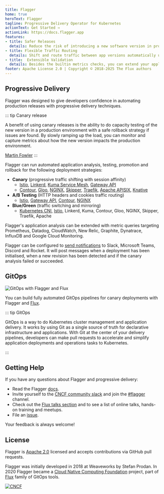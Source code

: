 ```yaml
---
title: Flagger
home: true
heroText: Flagger
tagline: Progressive Delivery Operator for Kubernetes
actionText: Get Started →
actionLink: https://docs.flagger.app
features:
- title: Safer Releases
  details: Reduce the risk of introducing a new software version in production by gradually shifting traffic to the new version while measuring metrics like HTTP/gRPC request success rate and latency.
- title: Flexible Traffic Routing
  details: Shift and route traffic between app versions automatically using an ingress controller or a service mesh compatible with Kubernetes Gateway API.
- title:  Extensible Validation
  details: Besides the builtin metrics checks, you can extend your application analysis with custom metrics and webhooks for running acceptance tests, load tests, or any other custom validation. 
footer: Apache License 2.0 | Copyright © 2018-2025 The Flux authors
---
```


## Progressive Delivery

Flagger was designed to give developers confidence in automating production releases with progressive delivery techniques. 

::: tip Canary release

A benefit of using canary releases is the ability to do capacity testing of the new version in a production environment
with a safe rollback strategy if issues are found. By slowly ramping up the load, you can monitor and capture metrics
about how the new version impacts the production environment.

[Martin Fowler](https://martinfowler.com/bliki/CanaryRelease.html)
:::

Flagger can run automated application analysis, testing, promotion and rollback for the following deployment strategies:
* **Canary** (progressive traffic shifting with session affinity)
    * [Istio](https://docs.flagger.app/tutorials/istio-progressive-delivery),
      [Linkerd](https://docs.flagger.app/tutorials/linkerd-progressive-delivery),
      [Kuma Service Mesh](https://docs.flagger.app/tutorials/kuma-progressive-delivery),
      [Gateway API](https://docs.flagger.app/tutorials/gatewayapi-progressive-delivery)
    * [Contour](https://docs.flagger.app/tutorials/contour-progressive-delivery),
      [Gloo](https://docs.flagger.app/tutorials/gloo-progressive-delivery),
      [NGINX](https://docs.flagger.app/tutorials/nginx-progressive-delivery),
      [Skipper](https://docs.flagger.app/tutorials/skipper-progressive-delivery),
      [Traefik](https://docs.flagger.app/tutorials/traefik-progressive-delivery),
      [Apache APISIX](https://docs.flagger.app/tutorials/apisix-progressive-delivery),
      [Knative](https://docs.flagger.app/tutorials/knative-progressive-delivery)
* **A/B Testing** (HTTP headers and cookies traffic routing)
    * [Istio](https://docs.flagger.app/tutorials/istio-ab-testing),
      [Gateway API](https://docs.flagger.app/tutorials/gatewayapi-progressive-delivery#a-b-testing),
      [Contour](https://docs.flagger.app/tutorials/contour-progressive-delivery#a-b-testing),
      [NGINX](https://docs.flagger.app/tutorials/nginx-progressive-delivery#a-b-testing)
* **Blue/Green** (traffic switching and mirroring)
    * [Kubernetes CNI](https://docs.flagger.app/tutorials/kubernetes-blue-green),
      [Istio](https://docs.flagger.app/tutorials/istio-progressive-delivery#traffic-mirroring),
      Linkerd, Kuma, Contour, Gloo, NGINX, Skipper, Traefik, Apache 

Flagger's application analysis can be extended with metric queries targeting Prometheus, Datadog,
CloudWatch, New Relic, Graphite, Dynatrace, InfluxDB and Google Cloud Monitoring.

Flagger can be configured to [send notifications](https://docs.flagger.app/usage/alerting) to
Slack, Microsoft Teams, Discord and Rocket.
It will post messages when a deployment has been initialised,
when a new revision has been detected and if the canary analysis failed or succeeded.

## GitOps

![GitOps with Flagger and Flux](/flagger-gitops.png)

You can build fully automated GitOps pipelines for canary deployments with Flagger and
[Flux](https://github.com/fluxcd/flux2).

::: tip GitOps

GitOps is a way to do Kubernetes cluster management and application delivery.
It works by using Git as a single source of truth for declarative infrastructure and applications.
With Git at the center of your delivery pipelines, developers can make pull requests
to accelerate and simplify application deployments and operations tasks to Kubernetes.

:::

## Getting Help

If you have any questions about Flagger and progressive delivery:

* Read the Flagger [docs](https://docs.flagger.app).
* Invite yourself to the [CNCF community slack](https://slack.cncf.io/)
  and join the [#flagger](https://cloud-native.slack.com/messages/flagger/) channel.
* Check out the [Flux talks section](https://fluxcd.io/community/#talks) and to see a list of online talks,
  hands-on training and meetups.
* File an [issue](https://github.com/fluxcd/flagger/issues/new).

Your feedback is always welcome!

## License

Flagger is [Apache 2.0](https://raw.githubusercontent.com/fluxcd/flagger/main/LICENSE)
licensed and accepts contributions via GitHub pull requests.

Flagger was initially developed in 2018 at Weaveworks by Stefan Prodan.
In 2020 Flagger became a [Cloud Native Computing Foundation](https://cncf.io/) project,
part of [Flux](https://fluxcd.io) family of GitOps tools.

[![CNCF](/cncf.png)](https://cncf.io/)
